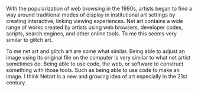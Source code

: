   With the popularization of web browsing in the 1990s, artists began to find a way around traditional modes of display in institutional art settings by creating interactive, linking viewing experiences. Net art contains a wide range of works created by artists using web browsers, developer codes, scripts, search engines, and other online tools. To me this seems very similar to glitch art.

To me net art and glitch art are some what similar. Being able to adjust an image using its original file on the computer is very similar to what net artist sometimes do. Being able to use code, the web, or software to construct something with those tools. Such as being able to use code to make an image. I think Netart is a new and growing idea of art especially in the 21st century. 
